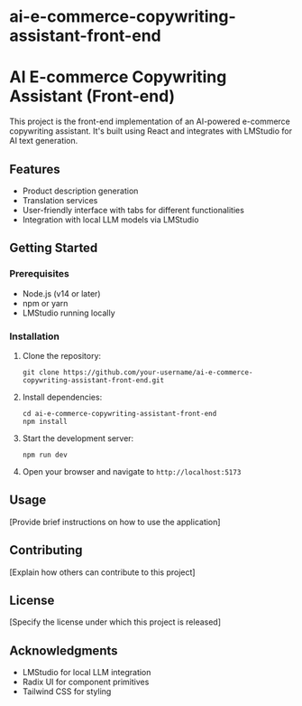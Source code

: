 # ai-e-commerce-copywriting-assistant-front-end

# AI E-commerce Copywriting Assistant (Front-end)

This project is the front-end implementation of an AI-powered e-commerce copywriting assistant. It's built using React and integrates with LMStudio for AI text generation.

## Features

- Product description generation
- Translation services
- User-friendly interface with tabs for different functionalities
- Integration with local LLM models via LMStudio

## Getting Started

### Prerequisites

- Node.js (v14 or later)
- npm or yarn
- LMStudio running locally

### Installation

1. Clone the repository:
   ```
   git clone https://github.com/your-username/ai-e-commerce-copywriting-assistant-front-end.git
   ```

2. Install dependencies:
   ```
   cd ai-e-commerce-copywriting-assistant-front-end
   npm install
   ```

3. Start the development server:
   ```
   npm run dev
   ```

4. Open your browser and navigate to `http://localhost:5173`

## Usage

[Provide brief instructions on how to use the application]

## Contributing

[Explain how others can contribute to this project]

## License

[Specify the license under which this project is released]

## Acknowledgments

- LMStudio for local LLM integration
- Radix UI for component primitives
- Tailwind CSS for styling
